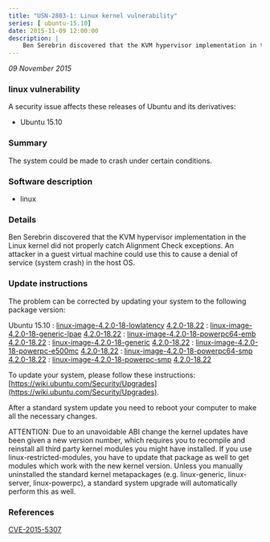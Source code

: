 ```yaml
---
title: "USN-2803-1: Linux kernel vulnerability"
series: [ ubuntu-15.10]
date: 2015-11-09 12:00:00
description: |
    Ben Serebrin discovered that the KVM hypervisor implementation in the Linux kernel did not properly catch Alignment Check exceptions. An attacker in a guest virtual machine could use this to cause a denial of service (system crash) in the host OS. 
--- 
```

 
 

*09 November 2015*

### linux vulnerability

A security issue affects these releases of Ubuntu and its derivatives:

* Ubuntu 15.10

### Summary

The system could be made to crash under certain conditions. 

### Software description

* linux 

### Details

Ben Serebrin discovered that the KVM hypervisor implementation in the Linux kernel did not properly catch Alignment Check exceptions. An attacker in a guest virtual machine could use this to cause a denial of service (system crash) in the host OS. 

### Update instructions

The problem can be corrected by updating your system to the following package version:

Ubuntu 15.10
 : [linux-image-4.2.0-18-lowlatency](https://launchpad.net/ubuntu/+source/linux) <span> [4.2.0-18.22](https://launchpad.net/ubuntu/+source/linux/4.2.0-18.22) </span> 
 : [linux-image-4.2.0-18-generic-lpae](https://launchpad.net/ubuntu/+source/linux) <span> [4.2.0-18.22](https://launchpad.net/ubuntu/+source/linux/4.2.0-18.22) </span> 
 : [linux-image-4.2.0-18-powerpc64-emb](https://launchpad.net/ubuntu/+source/linux) <span> [4.2.0-18.22](https://launchpad.net/ubuntu/+source/linux/4.2.0-18.22) </span> 
 : [linux-image-4.2.0-18-generic](https://launchpad.net/ubuntu/+source/linux) <span> [4.2.0-18.22](https://launchpad.net/ubuntu/+source/linux/4.2.0-18.22) </span> 
 : [linux-image-4.2.0-18-powerpc-e500mc](https://launchpad.net/ubuntu/+source/linux) <span> [4.2.0-18.22](https://launchpad.net/ubuntu/+source/linux/4.2.0-18.22) </span> 
 : [linux-image-4.2.0-18-powerpc64-smp](https://launchpad.net/ubuntu/+source/linux) <span> [4.2.0-18.22](https://launchpad.net/ubuntu/+source/linux/4.2.0-18.22) </span> 
 : [linux-image-4.2.0-18-powerpc-smp](https://launchpad.net/ubuntu/+source/linux) <span> [4.2.0-18.22](https://launchpad.net/ubuntu/+source/linux/4.2.0-18.22) </span> 

To update your system, please follow these instructions: [https://wiki.ubuntu.com/Security/Upgrades](https://wiki.ubuntu.com/Security/Upgrades).

After a standard system update you need to reboot your computer to make all the necessary changes.

ATTENTION: Due to an unavoidable ABI change the kernel updates have been given a new version number, which requires you to recompile and reinstall all third party kernel modules you might have installed. If you use linux-restricted-modules, you have to update that package as well to get modules which work with the new kernel version. Unless you manually uninstalled the standard kernel metapackages (e.g. linux-generic, linux-server, linux-powerpc), a standard system upgrade will automatically perform this as well. 

### References

 
 [CVE-2015-5307](http://people.ubuntu.com/~ubuntu-security/cve/CVE-2015-5307)
 

